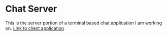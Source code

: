# Chat Server
This is the server portion of a terminal based chat application I am working on.
[Link to client application]([url](https://github.com/sambowers2022/ChatClient))
